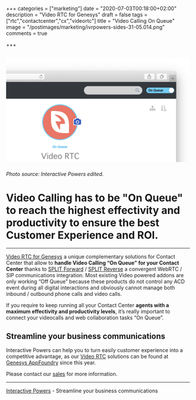 +++
categories = ["marketing"]
date = "2020-07-03T00:18:00+02:00"
description = "Video RTC for Genesys"
draft = false
tags = ["rtc","contactcenter","cx","videortc"]
title = "Video Calling On Queue"
image = "/postimages/marketing/ivrpowers-sides-31-05.014.png"
comments = true

+++

![Desconstructing Chatbots](/postimages/marketing/ivrpowers-sides-31-05.014.png)
-------
###### Photo source: Interactive Powers edited.

# Video Calling has to be "On Queue" to reach the highest effectivity and productivity to ensure the best Customer Experience and ROI. 
---

[Video RTC  for Genesys](https://appfoundry.genesys.com/filter/purecloud/listing/92e43173-b662-4bb6-9068-f897ac8590ac) a unique complementary solutions for Contact Center that allow to **handle Video Calling  “On Queue” for your Contact Center** thanks to [SPLIT Forward](https://blog.ivrpowers.com/post/technologies/what-is-split-forward/) / [SPLIT Reverse](https://blog.ivrpowers.com/post/technologies/what-is-split-reverse/) a convergent WebRTC / SIP communications integration. Most existing Video powered addons are only working “Off Queue” because these products do not control any ACD event during all digital interactions and obviously cannot manage both inbound / outbound phone calls and video calls.

If you require to keep running all your Contact Center **agents with a maximum effectivity and productivity levels**, it’s really important to connect  your videocalls and web collaboration  tasks “On Queue”.

## Streamline your business communications

Interactive Powers can help you to turn easily customer experience into a competitive advantage, as our [Video RTC](https://www.ivrpowers.com/videortc/) solutions can be found at [Genesys AppFoundry](https://appfoundry.genesys.com/) since this year.

Please contact our [sales](https://www.ivrpowers.com/support-services/) for more information.

---
[Interactive Powers](https://www.ivrpowers.com/) - Streamline your business communications
